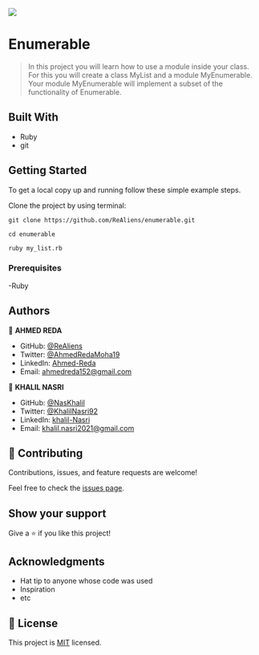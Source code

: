 ![](https://img.shields.io/badge/Microverse-blueviolet)

# Enumerable

> In this project you will learn how to use a module inside your class. For this you will create a class MyList and a module MyEnumerable. Your module MyEnumerable will implement a subset of the functionality of Enumerable.


## Built With

- Ruby
- git

## Getting Started

To get a local copy up and running follow these simple example steps.

Clone the project by using terminal:

```
git clone https://github.com/ReAliens/enumerable.git

cd enumerable

ruby my_list.rb
```

### Prerequisites

-Ruby


## Authors

👤 **AHMED REDA**

- GitHub: [@ReAliens](https://github.com/ReAliens)
- Twitter: [@AhmedRedaMoha19](https://twitter.com/AhmedRedaMoha19)
- LinkedIn: [Ahmed-Reda](https://www.linkedin.com/in/armali/)
- Email: ahmedreda152@gmail.com

👤 **KHALIL NASRI**

- GitHub: [@NasKhalil](https://github.com/NasKhalil)
- Twitter: [@KhalilNasri92](https://twitter.com/KhalilNasri92)
- LinkedIn: [khalil-Nasri](https://www.linkedin.com/in/nasri-khalil-androdev/)
- Email: khalil.nasri2021@gmail.com

## 🤝 Contributing

Contributions, issues, and feature requests are welcome!

Feel free to check the [issues page](https://github.com/ReAliens/enumerable/issues).

## Show your support

Give a ⭐️ if you like this project!

## Acknowledgments

- Hat tip to anyone whose code was used
- Inspiration
- etc

## 📝 License

This project is [MIT](./MIT.md) licensed.